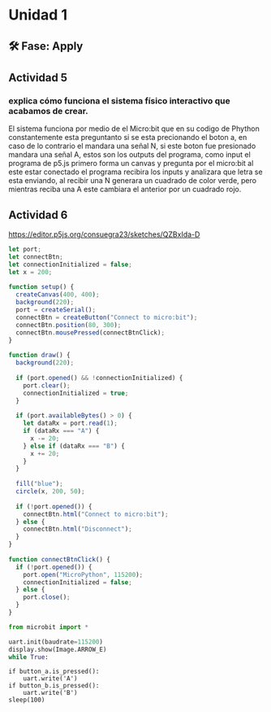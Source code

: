 # Unidad 1

## 🛠 Fase: Apply

## Actividad 5
### explica cómo funciona el sistema físico interactivo que acabamos de crear. 
El sistema funciona por medio de el Micro:bit que en su codigo de Phython constantemente esta preguntanto si se esta precionando el boton a, en caso de lo contrario el mandara una señal N, si este boton fue presionado mandara una señal A, estos son los outputs del programa, como input el programa de p5.js primero forma un canvas y pregunta por el micro:bit al este estar conectado el programa recibira los inputs y analizara que letra se esta enviando, al recibir una N generara un cuadrado de color verde, pero mientras reciba una A este cambiara el anterior por un cuadrado rojo.
## Actividad 6
https://editor.p5js.org/consuegra23/sketches/QZBxIda-D 
~~~ js
let port;
let connectBtn;
let connectionInitialized = false;
let x = 200;
 
function setup() {
  createCanvas(400, 400);
  background(220);
  port = createSerial();
  connectBtn = createButton("Connect to micro:bit");
  connectBtn.position(80, 300);
  connectBtn.mousePressed(connectBtnClick);
}
 
function draw() {
  background(220);
 
  if (port.opened() && !connectionInitialized) {
    port.clear();
    connectionInitialized = true;
  }
 
  if (port.availableBytes() > 0) {
    let dataRx = port.read(1);
    if (dataRx === "A") {
      x -= 20;
    } else if (dataRx === "B") {
      x += 20;
    }
  }
 
  fill("blue");
  circle(x, 200, 50);
 
  if (!port.opened()) {
    connectBtn.html("Connect to micro:bit");
  } else {
    connectBtn.html("Disconnect");
  }
}
 
function connectBtnClick() {
  if (!port.opened()) {
    port.open("MicroPython", 115200);
    connectionInitialized = false;
  } else {
    port.close();
  }
}
~~~
~~~ py
from microbit import *

uart.init(baudrate=115200)
display.show(Image.ARROW_E)
while True:
~~~

    if button_a.is_pressed():
        uart.write('A')
    if button_b.is_pressed():
        uart.write('B')
    sleep(100)
~~~
